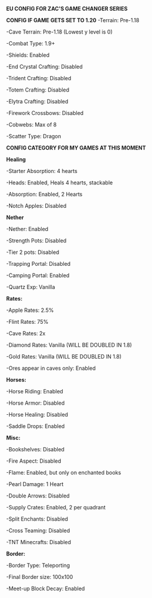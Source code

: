 **EU CONFIG FOR ZAC'S GAME CHANGER SERIES**

**CONFIG IF GAME GETS SET TO 1.20**
-Terrain: Pre-1.18

-Cave Terrain: Pre-1.18 (Lowest y level is 0)

-Combat Type: 1.9+

-Shields: Enabled

-End Crystal Crafting: Disabled

-Trident Crafting: Disabled

-Totem Crafting: Disabled

-Elytra Crafting: Disabled

-Firework Crossbows: Disabled

-Cobwebs: Max of 8

-Scatter Type: Dragon


**CONFIG CATEGORY FOR MY GAMES AT THIS MOMENT**

**Healing**

-Starter Absorption: 4 hearts

-Heads: Enabled, Heals 4 hearts, stackable

-Absorption: Enabled, 2 Hearts

-Notch Apples: Disabled

**Nether**

-Nether: Enabled

-Strength Pots: Disabled

-Tier 2 pots: Disabled

-Trapping Portal: Disabled

-Camping Portal: Enabled

-Quartz Exp: Vanilla

**Rates:**

-Apple Rates: 2.5%

-Flint Rates: 75%

-Cave Rates: 2x

-Diamond Rates: Vanilla (WILL BE DOUBLED IN 1.8)

-Gold Rates: Vanilla (WILL BE DOUBLED IN 1.8)

-Ores appear in caves only: Enabled

**Horses:** 

-Horse Riding: Enabled

-Horse Armor: Disabled

-Horse Healing: Disabled

-Saddle Drops: Enabled

**Misc:** 

-Bookshelves: Disabled

-Fire Aspect: Disabled

-Flame: Enabled, but only on enchanted books

-Pearl Damage: 1 Heart

-Double Arrows: Disabled

-Supply Crates: Enabled, 2 per quadrant

-Split Enchants: Disabled

-Cross Teaming: Disabled

-TNT Minecrafts: Disabled

**Border:** 

-Border Type: Teleporting

-Final Border size: 100x100

-Meet-up Block Decay: Enabled
